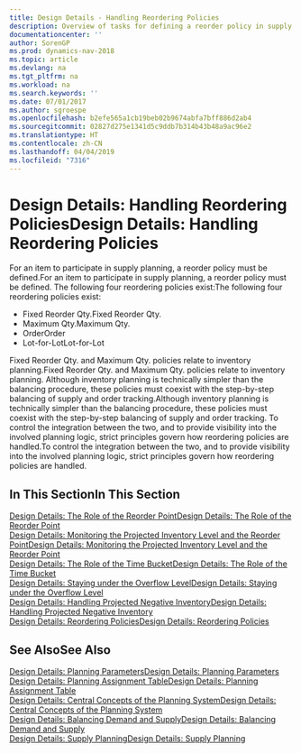 ```yaml
---
title: Design Details - Handling Reordering Policies
description: Overview of tasks for defining a reorder policy in supply planning.
documentationcenter: ''
author: SorenGP
ms.prod: dynamics-nav-2018
ms.topic: article
ms.devlang: na
ms.tgt_pltfrm: na
ms.workload: na
ms.search.keywords: ''
ms.date: 07/01/2017
ms.author: sgroespe
ms.openlocfilehash: b2efe565a1cb19beb02b9674abfa7bff886d2ab4
ms.sourcegitcommit: 02827d275e1341d5c9ddb7b314b43b48a9ac96e2
ms.translationtype: HT
ms.contentlocale: zh-CN
ms.lasthandoff: 04/04/2019
ms.locfileid: "7316"
---
```

# <a name="design-details-handling-reordering-policies"></a><span data-ttu-id="b3348-103">Design Details: Handling Reordering Policies</span><span class="sxs-lookup"><span data-stu-id="b3348-103">Design Details: Handling Reordering Policies</span></span>
<span data-ttu-id="b3348-104">For an item to participate in supply planning, a reorder policy must be defined.</span><span class="sxs-lookup"><span data-stu-id="b3348-104">For an item to participate in supply planning, a reorder policy must be defined.</span></span> <span data-ttu-id="b3348-105">The following four reordering policies exist:</span><span class="sxs-lookup"><span data-stu-id="b3348-105">The following four reordering policies exist:</span></span>  
  
* <span data-ttu-id="b3348-106">Fixed Reorder Qty.</span><span class="sxs-lookup"><span data-stu-id="b3348-106">Fixed Reorder Qty.</span></span>  
* <span data-ttu-id="b3348-107">Maximum Qty.</span><span class="sxs-lookup"><span data-stu-id="b3348-107">Maximum Qty.</span></span>  
* <span data-ttu-id="b3348-108">Order</span><span class="sxs-lookup"><span data-stu-id="b3348-108">Order</span></span>  
* <span data-ttu-id="b3348-109">Lot-for-Lot</span><span class="sxs-lookup"><span data-stu-id="b3348-109">Lot-for-Lot</span></span>  
  
<span data-ttu-id="b3348-110">Fixed Reorder Qty. and Maximum Qty. policies relate to inventory planning.</span><span class="sxs-lookup"><span data-stu-id="b3348-110">Fixed Reorder Qty. and Maximum Qty. policies relate to inventory planning.</span></span> <span data-ttu-id="b3348-111">Although inventory planning is technically simpler than the balancing procedure, these policies must coexist with the step-by-step balancing of supply and order tracking.</span><span class="sxs-lookup"><span data-stu-id="b3348-111">Although inventory planning is technically simpler than the balancing procedure, these policies must coexist with the step-by-step balancing of supply and order tracking.</span></span> <span data-ttu-id="b3348-112">To control the integration between the two, and to provide visibility into the involved planning logic, strict principles govern how reordering policies are handled.</span><span class="sxs-lookup"><span data-stu-id="b3348-112">To control the integration between the two, and to provide visibility into the involved planning logic, strict principles govern how reordering policies are handled.</span></span>  
  
## <a name="in-this-section"></a><span data-ttu-id="b3348-113">In This Section</span><span class="sxs-lookup"><span data-stu-id="b3348-113">In This Section</span></span>  
[<span data-ttu-id="b3348-114">Design Details: The Role of the Reorder Point</span><span class="sxs-lookup"><span data-stu-id="b3348-114">Design Details: The Role of the Reorder Point</span></span>](design-details-the-role-of-the-reorder-point.md)  
[<span data-ttu-id="b3348-115">Design Details: Monitoring the Projected Inventory Level and the Reorder Point</span><span class="sxs-lookup"><span data-stu-id="b3348-115">Design Details: Monitoring the Projected Inventory Level and the Reorder Point</span></span>](design-details-monitoring-the-projected-inventory-level-and-the-reorder-point.md)  
[<span data-ttu-id="b3348-116">Design Details: The Role of the Time Bucket</span><span class="sxs-lookup"><span data-stu-id="b3348-116">Design Details: The Role of the Time Bucket</span></span>](design-details-the-role-of-the-time-bucket.md)  
[<span data-ttu-id="b3348-117">Design Details: Staying under the Overflow Level</span><span class="sxs-lookup"><span data-stu-id="b3348-117">Design Details: Staying under the Overflow Level</span></span>](design-details-staying-under-the-overflow-level.md)  
[<span data-ttu-id="b3348-118">Design Details: Handling Projected Negative Inventory</span><span class="sxs-lookup"><span data-stu-id="b3348-118">Design Details: Handling Projected Negative Inventory</span></span>](design-details-handling-projected-negative-inventory.md)  
[<span data-ttu-id="b3348-119">Design Details: Reordering Policies</span><span class="sxs-lookup"><span data-stu-id="b3348-119">Design Details: Reordering Policies</span></span>](design-details-reordering-policies.md)  
  
## <a name="see-also"></a><span data-ttu-id="b3348-120">See Also</span><span class="sxs-lookup"><span data-stu-id="b3348-120">See Also</span></span>  
[<span data-ttu-id="b3348-121">Design Details: Planning Parameters</span><span class="sxs-lookup"><span data-stu-id="b3348-121">Design Details: Planning Parameters</span></span>](design-details-planning-parameters.md)   
[<span data-ttu-id="b3348-122">Design Details: Planning Assignment Table</span><span class="sxs-lookup"><span data-stu-id="b3348-122">Design Details: Planning Assignment Table</span></span>](design-details-planning-assignment-table.md)   
[<span data-ttu-id="b3348-123">Design Details: Central Concepts of the Planning System</span><span class="sxs-lookup"><span data-stu-id="b3348-123">Design Details: Central Concepts of the Planning System</span></span>](design-details-central-concepts-of-the-planning-system.md)   
[<span data-ttu-id="b3348-124">Design Details: Balancing Demand and Supply</span><span class="sxs-lookup"><span data-stu-id="b3348-124">Design Details: Balancing Demand and Supply</span></span>](design-details-balancing-demand-and-supply.md)   
[<span data-ttu-id="b3348-125">Design Details: Supply Planning</span><span class="sxs-lookup"><span data-stu-id="b3348-125">Design Details: Supply Planning</span></span>](design-details-supply-planning.md)